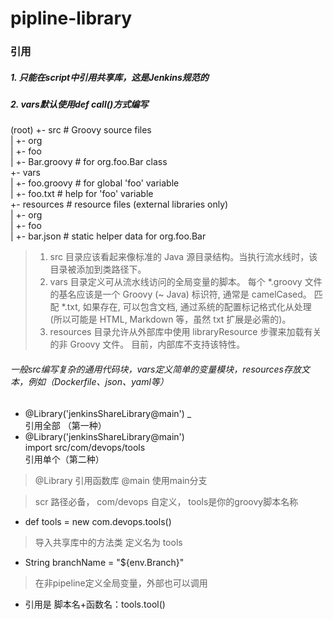 # pipline-library  
### 引用  
##### 1. 只能在script中引用共享库，这是Jenkins规范的  
##### 2. vars默认使用def call()方式编写   
(root)
+- src   # Groovy source files  
|   +- org  
|       +- foo  
|           +- Bar.groovy  # for org.foo.Bar class  
+- vars  
|   +- foo.groovy          # for global 'foo' variable  
|   +- foo.txt             # help for 'foo' variable  
+- resources               # resource files (external libraries only)  
|   +- org  
|       +- foo  
|           +- bar.json    # static helper data for org.foo.Bar  
> 1. src 目录应该看起来像标准的 Java 源目录结构。当执行流水线时，该目录被添加到类路径下。  
> 2. vars 目录定义可从流水线访问的全局变量的脚本。 每个 *.groovy 文件的基名应该是一个 Groovy (~ Java) 标识符, 通常是 camelCased。 匹配 *.txt, 如果存在, 可以包含文档, 通过系统的配置标记格式化从处理 (所以可能是 HTML, Markdown 等，虽然 txt 扩展是必需的)。  
> 3. resources 目录允许从外部库中使用 libraryResource 步骤来加载有关的非 Groovy 文件。 目前，内部库不支持该特性。  

###### 一般src编写复杂的通用代码块，vars定义简单的变量模块，resources存放文本，例如（Dockerfile、json、yaml等）

- @Library('jenkinsShareLibrary@main') _    
引用全部 （第一种） 
- @Library('jenkinsShareLibrary@main')   
  import src/com/devops/tools  
  引用单个（第二种）
> @Library 引用函数库 @main 使用main分支

> scr 路径必备， com/devops 自定义， tools是你的groovy脚本名称   

- def tools = new com.devops.tools()  
> 导入共享库中的方法类 定义名为 tools

- String branchName = "${env.Branch}"  
> 在非pipeline定义全局变量，外部也可以调用  

- 引用是 脚本名+函数名：tools.tool()  